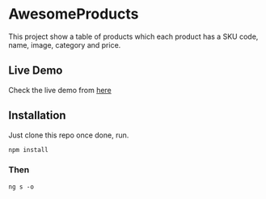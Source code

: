 # AwesomeProducts

This project show a table of products which each product has a SKU code, name, image, category and price.

## Live Demo

Check the live demo from [here](https://awesome-products-762c8.firebaseapp.com/)

## Installation

Just clone this repo once done, run.

```
npm install
```
### Then

```
ng s -o
```

